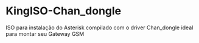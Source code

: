 # KingISO-Chan_dongle
ISO para instalação do Asterisk compilado com o driver Chan_dongle ideal para montar seu Gateway GSM
